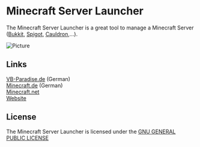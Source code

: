 Minecraft Server Launcher
=========================

The Minecraft Server Launcher is a great tool to manage a Minecraft Server ([Bukkit](http://bukkit.org/), [Spigot](http://www.spigotmc.org/), [Cauldron](http://cauldron.minecraftforge.net/),...).

![Picture](http://minecraftserverlauncher.besaba.com/images/Overview.png)

## Links
[VB-Paradise.de](http://www.vb-paradise.de/index.php/Thread/89298) (German)
<br/>[Minecraft.de](http://minecraft.de/showthread.php?121746) (German)
<br/>[Minecraft.net](http://www.minecraftforum.net/forums/mapping-and-modding/minecraft-tools/2158734)
<br/>[Website](http://minecraftserverlauncher.besaba.com/)

## License
The Minecraft Server Launcher is licensed under the [GNU GENERAL PUBLIC LICENSE](LICENSE.txt)
